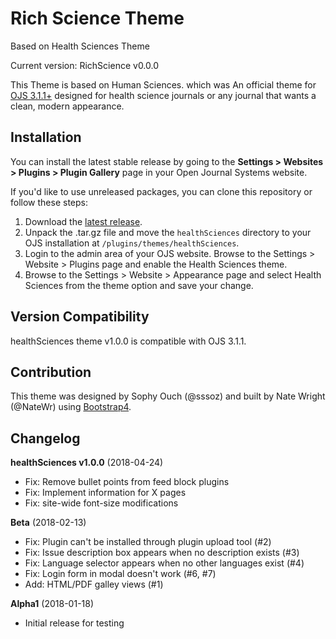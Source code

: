 # Rich Science Theme
Based on Health Sciences Theme


Current version: RichScience v0.0.0 

This Theme is based on Human Sciences. which was An official theme for [OJS 3.1.1+](https://pkp.sfu.ca/ojs/) designed for health science journals or any journal that wants a clean, modern appearance.



## Installation

You can install the latest stable release by going to the **Settings > Websites > Plugins > Plugin Gallery** page in your Open Journal Systems website.

If you'd like to use unreleased packages, you can clone this repository or follow these steps:

1. Download the [latest release](https://github.com/pkp/healthSciences/releases).
2. Unpack the .tar.gz file and move the `healthSciences` directory to your OJS installation at `/plugins/themes/healthSciences`.
3. Login to the admin area of your OJS website. Browse to the Settings > Website > Plugins page and enable the Health Sciences theme.
4. Browse to the Settings > Website > Appearance page and select Health Sciences from the theme option and save your change.

## Version Compatibility

healthSciences theme v1.0.0 is compatible with OJS 3.1.1.

## Contribution

This theme was designed by Sophy Ouch (@sssoz) and built by Nate Wright (@NateWr) using [Bootstrap4](https://getbootstrap.com/).

## Changelog




**healthSciences v1.0.0**  (2018-04-24)
* Fix: Remove bullet points from feed block plugins
* Fix: Implement information for X pages
* Fix: site-wide font-size modifications

**Beta** (2018-02-13)
* Fix: Plugin can't be installed through plugin upload tool (#2)
* Fix: Issue description box appears when no description exists (#3)
* Fix: Language selector appears when no other languages exist (#4)
* Fix: Login form in modal doesn't work (#6, #7)
* Add: HTML/PDF galley views (#1)

**Alpha1** (2018-01-18)
* Initial release for testing
